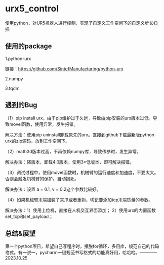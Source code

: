 # urx5_control
使用python，对UR5机器人进行控制，实现了自定义工作空间下的自定义步长扫描


## 使用的package
1.python-urx

链接：https://github.com/SintefManufacturing/python-urx

2.numpy

3.tqdm

## 遇到的Bug
（1）pip install urx，由于pip维护过于久远，导致由pip安装的urx版本过低。导致movel函数，使用异常，发生报错。

解决方法：使用pip uninstall卸载原先的urx。直接到github下载最新版python-urx的zip源码，放到工作空间下。

（2）math3d版本过高，不再依赖numpy库，导致传参时，发生异常。

解决办法：降版本，卸载4.0版本，使用3*低版本，即可解决报错。

（3）调试过程中，使用movel函数时，机械臂的运行速度和加速度，不要太大。否则会触发机械臂的保护，自动抱死。

解决办法：设置 a = 0.1, v = 0.2这个参数比较好。

（4）如果机械臂末端加装了夹爪或者重物，切记要添加tcp末端质量的参数。

解决办法：1）使用上位机，直接在人机交互界面添加； 2）使用urx的内置函数set_tcp和set_payload；

## 总结&展望
第一个python项目，希望自己写程序时，摆脱for循环，多用库，规范自己的代码格式。有一说一，pycharm一键规范书写格式的功能真好用，哈哈哈。————2023.10.25
